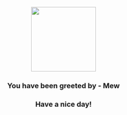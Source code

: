 <p align="center">
            <img src="https://raw.githubusercontent.com/PokeAPI/sprites/master/sprites/pokemon/151.png" width="150" height="150">
          </p>
          <h3 align="center">You have been greeted by - <b>Mew</b></h3>
          <h3 align="center">Have a nice day!</h3>
        